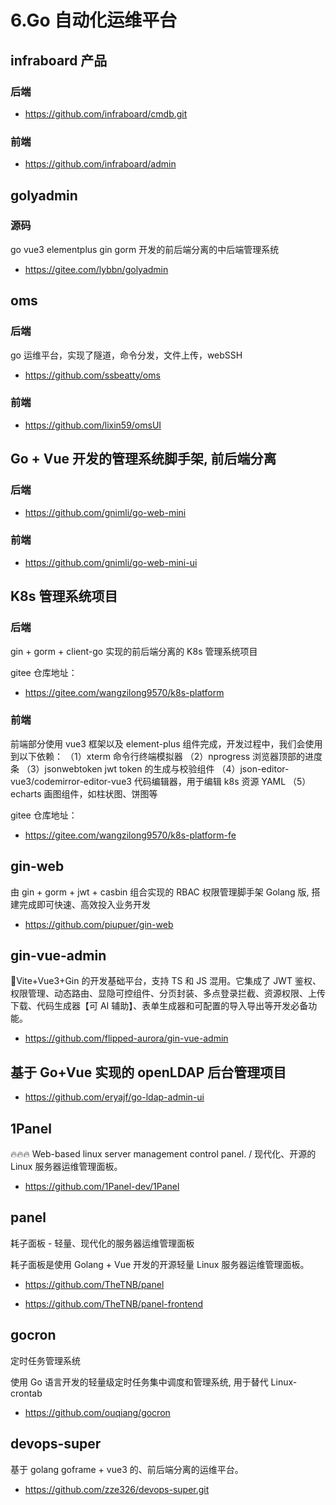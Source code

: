 # 6.Go 自动化运维平台

## infraboard 产品

### 后端

- https://github.com/infraboard/cmdb.git

### 前端

- https://github.com/infraboard/admin

## golyadmin

### 源码

go vue3 elementplus gin gorm 开发的前后端分离的中后端管理系统

- https://gitee.com/lybbn/golyadmin

## oms

### 后端

go 运维平台，实现了隧道，命令分发，文件上传，webSSH

- https://github.com/ssbeatty/oms

### 前端

- https://github.com/lixin59/omsUI

## Go + Vue 开发的管理系统脚手架, 前后端分离

### 后端

- https://github.com/gnimli/go-web-mini

### 前端

- https://github.com/gnimli/go-web-mini-ui

## K8s 管理系统项目

### 后端

gin + gorm + client-go 实现的前后端分离的 K8s 管理系统项目

gitee 仓库地址：

- https://gitee.com/wangzilong9570/k8s-platform

### 前端

前端部分使用 vue3 框架以及 element-plus 组件完成，开发过程中，我们会使用到以下依赖：
（1）xterm 命令行终端模拟器
（2）nprogress 浏览器顶部的进度条
（3）jsonwebtoken jwt token 的生成与校验组件
（4）json-editor-vue3/codemirror-editor-vue3 代码编辑器，用于编辑 k8s 资源 YAML
（5）echarts 画图组件，如柱状图、饼图等

gitee 仓库地址：

- https://gitee.com/wangzilong9570/k8s-platform-fe

## gin-web

由 gin + gorm + jwt + casbin 组合实现的 RBAC 权限管理脚手架 Golang 版, 搭建完成即可快速、高效投入业务开发

- https://github.com/piupuer/gin-web

## gin-vue-admin

🚀Vite+Vue3+Gin 的开发基础平台，支持 TS 和 JS 混用。它集成了 JWT 鉴权、权限管理、动态路由、显隐可控组件、分页封装、多点登录拦截、资源权限、上传下载、代码生成器【可 AI 辅助】、表单生成器和可配置的导入导出等开发必备功能。

- https://github.com/flipped-aurora/gin-vue-admin

## 基于 Go+Vue 实现的 openLDAP 后台管理项目

- https://github.com/eryajf/go-ldap-admin-ui

## 1Panel

🔥🔥🔥 Web-based linux server management control panel. / 现代化、开源的 Linux 服务器运维管理面板。

- https://github.com/1Panel-dev/1Panel

## panel

耗子面板 - 轻量、现代化的服务器运维管理面板

耗子面板是使用 Golang + Vue 开发的开源轻量 Linux 服务器运维管理面板。

- https://github.com/TheTNB/panel

- https://github.com/TheTNB/panel-frontend

## gocron

定时任务管理系统

使用 Go 语言开发的轻量级定时任务集中调度和管理系统, 用于替代 Linux-crontab

- https://github.com/ouqiang/gocron

## devops-super

基于 golang goframe + vue3 的、前后端分离的运维平台。

- https://github.com/zze326/devops-super.git
